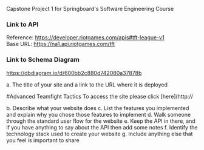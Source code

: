 
Capstone Project 1 for Springboard's Software Engineering Course

### Link to API

Reference: https://developer.riotgames.com/apis#tft-league-v1  
Base URL: https://na1.api.riotgames.com/tft

### Link to Schema Diagram

https://dbdiagram.io/d/600bb2c880d742080a37878b

a. The title of your site and a link to the URL where it is deployed

#Advanced Teamfight Tactics
To access the site please click [here](http://

b. Describe what your website does
c. List the features you implemented and explain why you chose those
features to implement
d. Walk someone through the standard user flow for the website
e. Keep the API in there, and if you have anything to say about the API then
add some notes
f. Identify the technology stack used to create your website
g. Include anything else that you feel is important to share